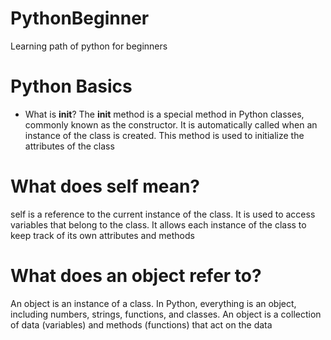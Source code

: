 # PythonBeginner
Learning path of python for beginners

# Python Basics

* What is __init__?
The __init__ method is a special method in Python classes, commonly known as the constructor. It is automatically called when an instance of the class is created. This method is used to initialize the attributes of the class

# What does self mean?
self is a reference to the current instance of the class. It is used to access variables that belong to the class. It allows each instance of the class to keep track of its own attributes and methods

# What does an object refer to?
An object is an instance of a class. In Python, everything is an object, including numbers, strings, functions, and classes. An object is a collection of data (variables) and methods (functions) that act on the data


